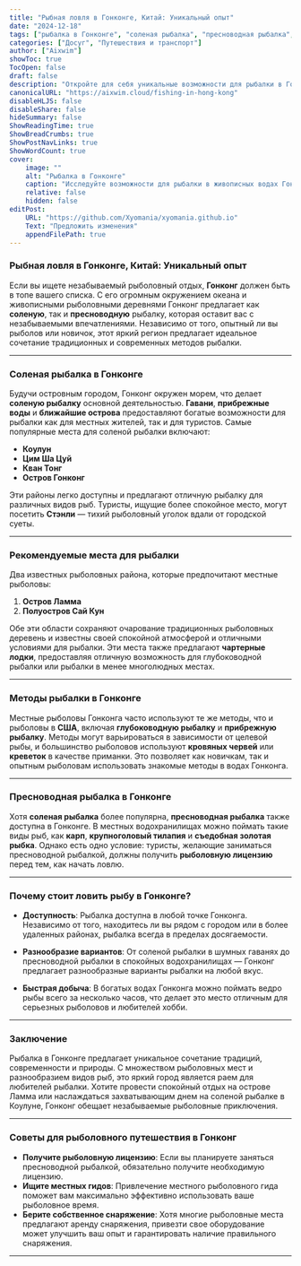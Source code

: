 ```yaml
---
title: "Рыбная ловля в Гонконге, Китай: Уникальный опыт"
date: "2024-12-18"
tags: ["рыбалка в Гонконге", "соленая рыбалка", "пресноводная рыбалка", "рыболовный отдых", "рыболовные места Гонконга"]
categories: ["Досуг", "Путешествия и транспорт"]
author: ["Aixwim"]
showToc: true
TocOpen: false
draft: false
description: "Откройте для себя уникальные возможности для рыбалки в Гонконге, от спокойных гаваней до оживленных прибрежных вод, предлагающих как соленую, так и пресноводную рыбалку."
canonicalURL: "https://aixwim.cloud/fishing-in-hong-kong"
disableHLJS: false
disableShare: false
hideSummary: false
ShowReadingTime: true
ShowBreadCrumbs: true
ShowPostNavLinks: true
ShowWordCount: true
cover:
    image: ""
    alt: "Рыбалка в Гонконге"
    caption: "Исследуйте возможности для рыбалки в живописных водах Гонконга."
    relative: false
    hidden: false
editPost:
    URL: "https://github.com/Xyomania/xyomania.github.io"
    Text: "Предложить изменения"
    appendFilePath: true
---
```


### Рыбная ловля в Гонконге, Китай: Уникальный опыт

Если вы ищете незабываемый рыболовный отдых, **Гонконг** должен быть в топе вашего списка. С его огромным окружением океана и живописными рыболовными деревнями Гонконг предлагает как **соленую**, так и **пресноводную** рыбалку, которая оставит вас с незабываемыми впечатлениями. Независимо от того, опытный ли вы рыболов или новичок, этот яркий регион предлагает идеальное сочетание традиционных и современных методов рыбалки.

---

### Соленая рыбалка в Гонконге

Будучи островным городом, Гонконг окружен морем, что делает **соленую рыбалку** основной деятельностью. **Гавани**, **прибрежные воды** и **ближайшие острова** предоставляют богатые возможности для рыбалки как для местных жителей, так и для туристов. Самые популярные места для соленой рыбалки включают:

- **Коулун**
- **Цим Ша Цуй**
- **Кван Тонг**
- **Остров Гонконг**

Эти районы легко доступны и предлагают отличную рыбалку для различных видов рыб. Туристы, ищущие более спокойное место, могут посетить **Стэнли** — тихий рыболовный уголок вдали от городской суеты.

---

### Рекомендуемые места для рыбалки

Два известных рыболовных района, которые предпочитают местные рыболовы:

1. **Остров Ламма**
2. **Полуостров Сай Кун**

Обе эти области сохраняют очарование традиционных рыболовных деревень и известны своей спокойной атмосферой и отличными условиями для рыбалки. Эти места также предлагают **чартерные лодки**, предоставляя отличную возможность для глубоководной рыбалки или рыбалки в менее многолюдных местах.

---

### Методы рыбалки в Гонконге

Местные рыболовы Гонконга часто используют те же методы, что и рыболовы в **США**, включая **глубоководную рыбалку** и **прибрежную рыбалку**. Методы могут варьироваться в зависимости от целевой рыбы, и большинство рыболовов используют **кровяных червей** или **креветок** в качестве приманки. Это позволяет как новичкам, так и опытным рыболовам использовать знакомые методы в водах Гонконга.

---

### Пресноводная рыбалка в Гонконге

Хотя **соленая рыбалка** более популярна, **пресноводная рыбалка** также доступна в Гонконге. В местных водохранилищах можно поймать такие виды рыб, как **карп**, **крупноголовый тилапия** и **съедобная золотая рыбка**. Однако есть одно условие: туристы, желающие заниматься пресноводной рыбалкой, должны получить **рыболовную лицензию** перед тем, как начать ловлю.

---

### Почему стоит ловить рыбу в Гонконге?

- **Доступность**: Рыбалка доступна в любой точке Гонконга. Независимо от того, находитесь ли вы рядом с городом или в более удаленных районах, рыбалка всегда в пределах досягаемости.
  
- **Разнообразие вариантов**: От соленой рыбалки в шумных гаванях до пресноводной рыбалки в спокойных водохранилищах — Гонконг предлагает разнообразные варианты рыбалки на любой вкус.

- **Быстрая добыча**: В богатых водах Гонконга можно поймать ведро рыбы всего за несколько часов, что делает это место отличным для серьезных рыболовов и любителей хобби.

---

### Заключение

Рыбалка в Гонконге предлагает уникальное сочетание традиций, современности и природы. С множеством рыболовных мест и разнообразием видов рыб, это яркий город является раем для любителей рыбалки. Хотите провести спокойный отдых на острове Ламма или наслаждаться захватывающим днем на соленой рыбалке в Коулуне, Гонконг обещает незабываемые рыболовные приключения.

---

### Советы для рыболовного путешествия в Гонконг

- **Получите рыболовную лицензию**: Если вы планируете заняться пресноводной рыбалкой, обязательно получите необходимую лицензию.
- **Ищите местных гидов**: Привлечение местного рыболовного гида поможет вам максимально эффективно использовать ваше рыболовное время.
- **Берите собственное снаряжение**: Хотя многие рыболовные места предлагают аренду снаряжения, привезти свое оборудование может улучшить ваш опыт и гарантировать наличие правильного снаряжения.

---
